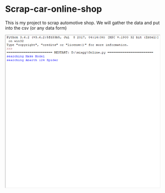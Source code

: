 # Scrap-car-online-shop

This is my project to scrap automotive shop. 
We will gather the data and put into the csv (or any data form)

![image](https://github.com/boseagr/Scrap-car-online-shop/blob/master/2019-10-21_09-08-59.gif?raw=true)
